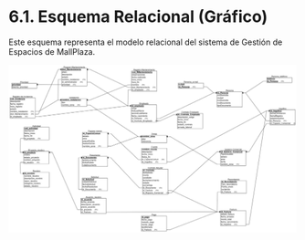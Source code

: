 # 6.1. Esquema Relacional (Gráfico)

Este esquema representa el modelo relacional del sistema de Gestión de Espacios de MallPlaza.


![modelo](Esquema_Relacional.jpg)